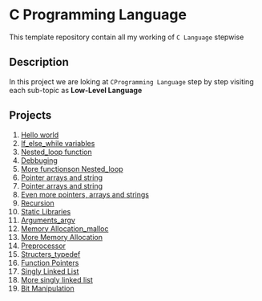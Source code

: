 # C Programming Language

This template repository contain all my working of `C Language` stepwise

## Description
In this project we are loking at `CProgramming Language` step by step visiting each sub-topic as **Low-Level Language**

## Projects
1. [Hello world](https://github.com/penscola/alx-low_level_programming/tree/master/0x00-hello_world)
2. [If_else_while variables](https://github.com/penscola/alx-low_level_programming/tree/master/0x01-variables_if_else_while)
3. [Nested_loop function](https://github.com/penscola/alx-low_level_programming/tree/master/0x02-functions_nested_loops)
4. [Debbuging](https://github.com/penscola/alx-low_level_programming/tree/master/0x03-debugging)
5. [More functionson Nested_loop](https://github.com/penscola/alx-low_level_programming/tree/master/0x04-more_functions_nested_loops)
6. [Pointer arrays and string](https://github.com/penscola/alx-low_level_programming/tree/master/0x05-pointers_arrays_strings)
7. [Pointer arrays and string](https://github.com/penscola/alx-low_level_programming/tree/master/0x06-pointers_arrays_strings)
8. [Even more pointers, arrays and strings](https://github.com/penscola/alx-low_level_programming/tree/master/0x07-pointers_arrays_strings)
9. [Recursion](https://github.com/penscola/alx-low_level_programming/tree/master/0x08-recursion)
10. [Static Libraries](https://github.com/penscola/alx-low_level_programming/tree/master/0x09-static_libraries)
11. [Arguments_argv](https://github.com/penscola/alx-low_level_programming/tree/master/0x0A-argc_argv)
12. [Memory Allocation_malloc](https://github.com/penscola/alx-low_level_programming/tree/master/0x0B-malloc_free)
13. [More Memory Allocation](https://github.com/penscola/alx-low_level_programming/tree/master/0x0C-more_malloc_free)
14. [Preprocessor](https://github.com/penscola/alx-low_level_programming/tree/master/0x0D-preprocessor)
15. [Structers_typedef](https://github.com/penscola/alx-low_level_programming/tree/master/0x0E-structures_typedef)
16. [Function Pointers](https://github.com/penscola/alx-low_level_programming/tree/master/0x0F-function_pointers)
17. [Singly Linked List](https://github.com/penscola/alx-low_level_programming/tree/master/0x12-singly_linked_lists)
18. [More singly linked list](https://github.com/penscola/alx-low_level_programming/tree/master/0x13-more_singly_linked_lists)
19. [Bit Manipulation](https://github.com/penscola/alx-low_level_programming/tree/master/0x14-bit_manipulation)
